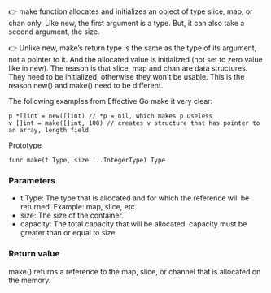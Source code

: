 👉 make function allocates and initializes an object of type slice, map, or chan only. 
   Like new, the first argument is a type. But, it can also take a second argument, the size. 

👉 Unlike new, make’s return type is the same as the type of its argument, not a pointer to it. 
    And the allocated value is initialized (not set to zero value like in new). 
    The reason is that slice, map and chan are data structures. They need to be initialized, otherwise they won't be usable. 
    This is the reason new() and make() need to be different.

The following examples from Effective Go make it very clear:

```golang
p *[]int = new([]int) // *p = nil, which makes p useless
v []int = make([]int, 100) // creates v structure that has pointer to an array, length field
```

Prototype

```golang
func make(t Type, size ...IntegerType) Type
```

### Parameters
- t Type: The type that is allocated and for which the reference will be returned. Example: map, slice, etc.
- size: The size of the container.
- capacity: The total capacity that will be allocated. capacity must be greater than or equal to size.

### Return value
make() returns a reference to the map, slice, or channel that is allocated on the memory.
